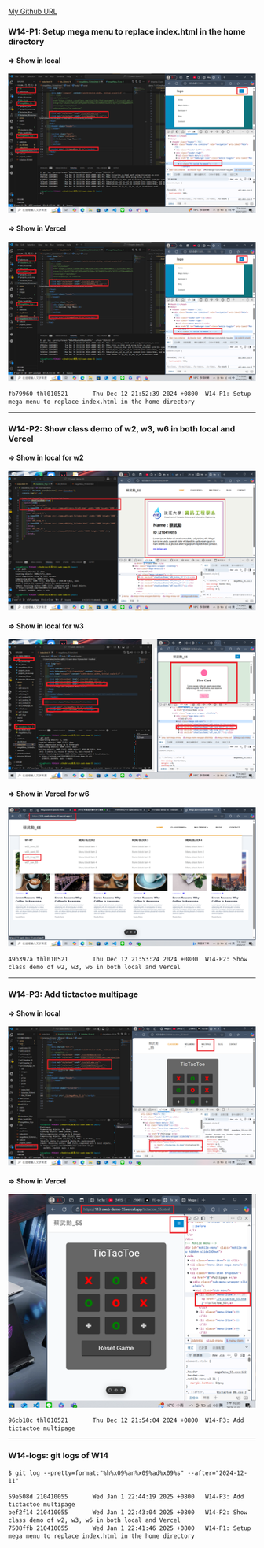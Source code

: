 [My Github URL](https://github.com/210410055/113-sweb-demo-55)

### W14-P1: Setup mega menu to replace index.html in the home directory

#### => Show in local

![](w14-p1-1.png)

#### => Show in Vercel

![](w14-p1-1.png)

```
fb79960 thl010521       Thu Dec 12 21:52:39 2024 +0800  W14-P1: Setup mega menu to replace index.html in the home directory
```

---

### W14-P2: Show class demo of w2, w3, w6 in both local and Vercel

#### => Show in local for w2

![](w14-p2-1.png)

#### => Show in local for w3

![](w14-p2-2.png)

#### => Show in Vercel for w6

![](w14-p2-3.png)

```
49b397a thl010521       Thu Dec 12 21:53:24 2024 +0800  W14-P2: Show class demo of w2, w3, w6 in both local and Vercel
```

---

### W14-P3: Add tictactoe multipage

#### => Show in local

![](w14-p3-1.png)

#### => Show in Vercel

![](w14-p3-2.png)

```
96cb18c thl010521       Thu Dec 12 21:54:04 2024 +0800  W14-P3: Add tictactoe multipage
```

---

### W14-logs: git logs of W14

```
$ git log --pretty=format:"%h%x09%an%x09%ad%x09%s" --after="2024-12-11"

59e508d 210410055       Wed Jan 1 22:44:19 2025 +0800   W14-P3: Add tictactoe multipage
bef2f14 210410055       Wed Jan 1 22:43:04 2025 +0800   W14-P2: Show class demo of w2, w3, w6 in both local and Vercel
7508ffb 210410055       Wed Jan 1 22:41:46 2025 +0800   W14-P1: Setup mega menu to replace index.html in the home directory

```
